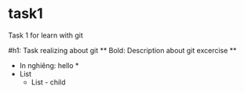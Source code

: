 # task1
Task 1 for learn with git

#h1: Task realizing about git
** Bold: Description about git excercise **
* In nghiêng: hello *
* List
  * List - child
  
